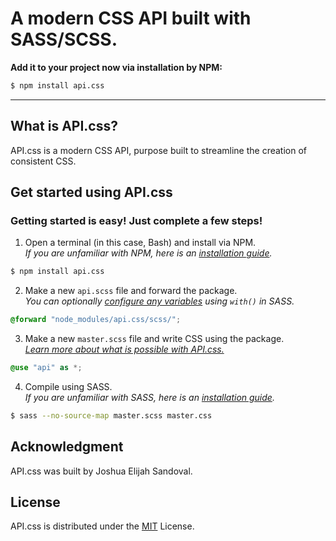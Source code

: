# A modern CSS API built with SASS/SCSS.

**Add it to your project now via installation by NPM:**

```bash
$ npm install api.css
```

---

## What is API.css?
API.css is a modern CSS API, purpose built to streamline the creation of consistent CSS.

## Get started using API.css
### Getting started is easy! Just complete a few steps!

1. Open a terminal (in this case, Bash) and install via NPM.  
*If you are unfamiliar with NPM, here is an [installation guide](https://docs.npmjs.com/downloading-and-installing-node-js-and-npm).*

```bash
$ npm install api.css
```

2. Make a new `api.scss` file and forward the package.  
*You can optionally [configure any variables](https://sass-lang.com/documentation/at-rules/forward#configuring-modules) using `with()` in SASS.*

```scss
@forward "node_modules/api.css/scss/";
```

3. Make a new `master.scss` file and write CSS using the package.  
*[Learn more about what is possible with API.css.](https://neo.joshuasandoval.me/api/)*

```scss
@use "api" as *;
```

4. Compile using SASS.  
*If you are unfamiliar with SASS, here is an [installation guide](https://sass-lang.com/install).*

```bash
$ sass --no-source-map master.scss master.css
```

## Acknowledgment
API.css was built by Joshua Elijah Sandoval.

## License
API.css is distributed under the [MIT](https://choosealicense.com/licenses/mit/) License.